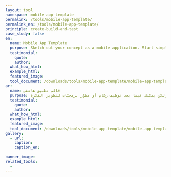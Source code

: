 ```yaml
---
layout: tool
namespace: mobile-app-template
permalink: /tools/mobile-app-template/
permalink_en: /tools/mobile-app-template/
principle: create-build-and-test
case_study: false
en:
  name: Mobile App Template
  purpose: Sketch out your concept as a mobile application. Start simple, but later on you could involve a designer or developer.
  testimonial:
    quote:
    author:
  what_how_html:
  example_html:
  featured_image:
  tool_document: /downloads/tools/mobile-app-template/mobile-app-template-en.pdf
ar:
  name: قالب تطبيق هاتفي
  purpose: خطّط المفهوم الخاص بك على شكل تطبيق هاتفي. ابدأ بشكل مبسّط، ولكن يمكنك فيما بعد توظيف رسّام أو مطوّر برمجيّات لتطوير الفكرة.
  testimonial:
    quote:
    author:
  what_how_html:
  example_html:
  featured_image:
  tool_document: /downloads/tools/mobile-app-template/mobile-app-template-ar.pdf
gallery:
  - url:
    caption:
    caption_en:

banner_image:
related_tools:
  -
---
```

